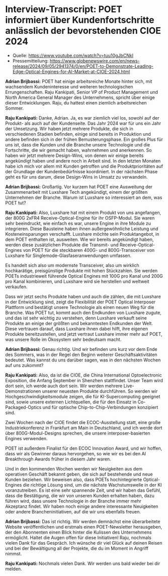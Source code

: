 # Interview-Transcript:  POET informiert über Kundenfortschritte anlässlich der  bevorstehenden CIOE 2024

- Quelle: <https://www.youtube.com/watch?v=tuu10gJbCNkI>
- Pressemitteilung: <https://www.globenewswire.com/en/news-release/2024/09/05/2941374/0/en/POET-to-Demonstrate-Leading-Edge-Optical-Engines-for-AI-Market-at-CIOE-2024.html>


**Adrian Brijbassi:** POET hat einige arbeitsreiche Monate hinter sich, mit wachsendem Kundeninteresse und weiteren technologischen Errungenschaften. Raju Kankipati, Senior VP of Product Management und North America General Manager des Unternehmens, spricht über einige dieser Entwicklungen. Raju, du hattest einen ziemlich arbeitsreichen Sommer.

**Raju Kankipati:** Danke, Adrian. Ja, es war ziemlich viel los, sowohl auf der Produkt- als auch auf der Kundenseite. Das Jahr 2024 war für uns ein Jahr der Umsetzung. Wir haben jetzt mehrere Produkte, die sich in verschiedenen Stadien befinden, einige sind bereits in Produktion und andere befinden sich in der frühen Bemusterungsphase. Ein großes Plus für uns ist, dass die Kunden und die Branche unsere Technologie und die Fortschritte, die wir gemacht haben, wahrnehmen und anerkennen. So haben wir jetzt mehrere Design-Wins, von denen wir einige bereits angekündigt haben und andere noch in Arbeit sind. In den letzten Monaten habe ich mich vor allem mit Kunden getroffen und die Produktprioritäten auf der Grundlage der Kundenbedürfnisse koordiniert. In der nächsten Phase geht es für uns darum, diese Design-Wins in Umsatz zu verwandeln.

**Adrian Brijbassi:** Großartig. Vor kurzem hat POET eine Ausweitung der Zusammenarbeit mit Luxshare Tech angekündigt, einem der größten Unternehmen der Branche. Warum ist Luxshare so interessiert an dem, was POET tut?

**Raju Kankipati:** Also, Luxshare hat mit einem Produkt von uns angefangen, der 800G 2xFR4 Receive-Optical-Engine für ihr OSFP-Modul. Sie waren sehr beeindruckt, wie einfach es war, unsere Engine in ihre Module zu integrieren. Diese Bausteine haben ihnen außergewöhnliche Leistung und Kosteneinsparungen verschafft. Luxshare möchte sein Produktangebot, in dem POET enthalten ist, ausweiten. Wie wir bereits angekündigt haben, werden diese zusätzlichen Produkte die Transmit- und Receive-Optical-Engines von POET für die steckbaren 400G- und 800G-Transceiver von Luxshare für Singlemode-Glasfaseranwendungen umfassen.

Es handelt sich also um modernste Transceiver, also um wirklich hochkarätige, preisgünstige Produkte mit hohen Stückzahlen. Sie werden POETs industrieweit führende Optical Engines mit 100G pro Kanal und 200G pro Kanal kombinieren, und Luxshare wird sie herstellen und weltweit verkaufen.

Dass wir jetzt sechs Produkte haben und auch die zählen, die mit Luxshare in der Entwicklung sind, zeigt die Flexibilität der POET Optical Interposer Plattform und bestätigt unsere Technologie als einen neuen Weg für die Branche. Was POET tut, kommt auch den Endkunden von Luxshare zugute, und das ist sehr wichtig zu verstehen, denn Luxshare verkauft seine Produkte an einige der größten und bekanntesten Endkunden der Welt. Diese vertrauen darauf, dass Luxshare ihnen dabei hilft, ihre eigenen Produkte bereitzustellen, und jetzt vertraut Luxshare immer mehr auf POET, was unsere Rolle im Ökosystem sehr bedeutsam macht.

**Adrian Brijbassi:** Genau richtig. Und wir befinden uns kurz vor dem Ende des Sommers, was in der Regel den Beginn weiterer Geschäftsaktivitäten bedeutet. Was kannst du uns darüber sagen, was in den nächsten Wochen auf uns zukommt?

**Raju Kankipati:** Also, da ist die CIOE, die China International Optoelectronic Exposition, die Anfang September in Shenzhen stattfindet. Unser Team wird dort sein, ich werde auch dort sein. Wir werden mehrere Live-Demonstrationen unserer neuesten Produkte durchführen. So werden wir Hochgeschwindigkeitsmodule zeigen, die für KI-Supercomputing geeignet sind, sowie unsere externen Lichtquellen, die für den Einsatz in Co-Packaged-Optics und für optische Chip-to-Chip-Verbindungen konzipiert sind. 

Zwei Wochen nach der CIOE findet die ECOC-Ausstellung statt, eine große Industriekonferenz in Frankfurt am Main in Deutschland, und ich werde dort über 800G-Modul-Designs sprechen, die unsere interposer-basierten Engines verwenden.

POET ist außerdem Finalist für den ECOC Innovation Award, und wir hoffen, dass wir als Gewinner daraus hervorgehen, so wie wir es bei den AI Breakthrough Awards früher in diesem Jahr waren.

Und in den kommenden Wochen werden wir Neuigkeiten aus dem operativen Geschäft bekannt geben, die sich auf bestehende und neue Kunden beziehen. Wir beweisen also, dass POETs hochintegrierte Optical-Engines die richtige Lösung sind, um die nächste Wachstumswelle in der KI voranzutreiben. Es ist eine sehr spannende Zeit, und wir haben das Gefühl, dass die Bestätigung, die wir von unseren Kunden erhalten haben, dazu führen wird, dass unsere Technologie in der Branche immer mehr Akzeptanz findet. Wir haben noch einige andere interessante Neuigkeiten oder andere Brancheninitiativen, auf die wir uns ebenfalls freuen.

**Adrian Brijbassi:** Das ist richtig. Wir werden demnächst eine überarbeitete Website veröffentlichen und erstmals einen POET-Newsletter herausgeben, der den Abonnenten einen Blick hinter die Kulissen des Unternehmens ermöglicht. Haltet die Augen offen für diese Initiativen! Raju, nochmals vielen Dank für das Gespräch. Ich wünsche dir viel Glück auf deinen Reisen und bei der Bewältigung all der Projekte, die du im Moment in Angriff nimmst.

**Raju Kankipati:** Nochmals vielen Dank. Wir werden uns bald wieder bei dir melden.
